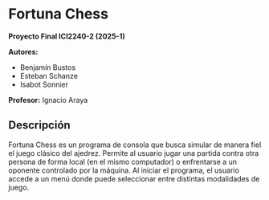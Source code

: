 # Fortuna Chess

**Proyecto Final ICI2240-2 (2025-1)**

**Autores:**
- Benjamín Bustos
- Esteban Schanze  
- Isabot Sonnier

**Profesor:** Ignacio Araya

## Descripción

Fortuna Chess es un programa de consola que busca simular de manera fiel el juego clásico del ajedrez. Permite al usuario jugar una partida contra otra persona de forma local (en el mismo computador) o enfrentarse a un oponente controlado por la máquina. Al iniciar el programa, el usuario accede a un menú donde puede seleccionar entre distintas modalidades de juego.